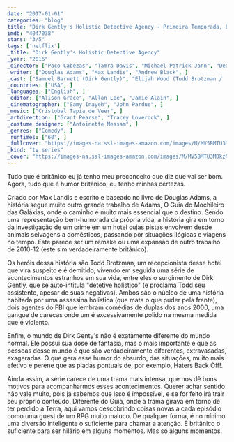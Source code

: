 ```yaml
---
date: "2017-01-01"
categories: "blog"
title: "Dirk Gently's Holistic Detective Agency - Primeira Temporada, Episódios 1 ao 3"
imdb: "4047038"
stars: "3/5"
tags: ['netflix']
_title: "Dirk Gently's Holistic Detective Agency"
_year: "2016"
_director: ["Paco Cabezas", "Tamra Davis", "Michael Patrick Jann", "Dean Parisot", ]
_writer: ["Douglas Adams", "Max Landis", "Andrew Black", ]
_cast: ["Samuel Barnett (Dirk Gently)", "Elijah Wood (Todd Brotzman / ...)", "Hannah Marks (Amanda Brotzman / ...)", "Fiona Dourif (Bart Curlish)", "Jade Eshete (Farah Black)", "Mpho Koaho (Ken)", "Michael Eklund (Martin)", "Dustin Milligan (Sgt. Hugo Friedkin / ...)", "Neil Brown Jr. (Estevez)", ]
_countries: ["USA", ]
_languages: ["English", ]
_editor: ["Alison Grace", "Allan Lee", "Jamie Alain", ]
_cinematographer: ["Samy Inayeh", "John Pardue", ]
_music: ["Cristobal Tapia de Veer", ]
_artdirection: ["Grant Pearse", "Tracey Loverock", ]
_costume designer: ["Antoinette Messam", ]
_genres: ["Comedy", ]
_runtimes: ["60", ]
_fullcover: "https://images-na.ssl-images-amazon.com/images/M/MV5BMTU3MDkzNzM5NF5BMl5BanBnXkFtZTgwMzEyNTgyMDI@.jpg"
_kind: "tv series"
_cover: "https://images-na.ssl-images-amazon.com/images/M/MV5BMTU3MDkzNzM5NF5BMl5BanBnXkFtZTgwMzEyNTgyMDI@._V1._SX95_SY140_.jpg"
---
```

Tudo que é britânico eu já tenho meu preconceito que diz que vai ser bom. Agora, tudo que é humor britânico, eu tenho minhas certezas.

Criado por Max Landis e escrito e baseado no livro de Douglas Adams, a história segue muito outro grande trabalho de Adams, O Guia do Mochileiro das Galáxias, onde o caminho é muito mais essencial que o destino. Sendo uma representação bem-humorada da própria vida, a história gira em torno da investigação de um crime em um hotel cujas pistas envolvem desde animais selvagens a domésticos, passando por situações ilógicas e viagens no tempo. Este parece ser um remake ou uma expansão de outro trabalho de 2010-12 (este sim verdadeiramente britânico).

Os heróis dessa história são Todd Brotzman, um recepcionista desse hotel que vira suspeito e é demitido, vivendo em seguida uma série de acontecimentos estranhos em sua vida, entre eles o surgimento de Dirk Gently, que se auto-intitula "detetive holístico" (e proclama Todd seu assistente, apesar de suas negativas). Ambos são o núcleo de uma história habitada por uma assassina holística (que mata o que puder pela frente), dois agentes do FBI que lembram comédias de duplas dos anos 2000, uma gangue de carecas onde um é excessivamente polido na mesma medida que é violento.

Enfim, o mundo de Dirk Genty's não é exatamente diferente do mundo normal. Ele possui sua dose de fantasia, mas o mais importante é que as pessoas desse mundo é que são verdadeiramente diferentes, extravasadas, exageradas. O que gera esse humor do absurdo, das situações, muito mais efetivo e perene que as piadas pontuais de, por exemplo, Haters Back Off!.

Ainda assim, a série carece de uma trama mais intensa, que nos dê bons motivos para acompanharmos esses acontecimentos. Querer achar sentido não vale muito, pois já sabemos que isso é impossível, e se for feito irá trair seu próprio conteúdo. Diferente do Guia, onde a trama girava em torno de ter perdido a Terra, aqui vamos descobrindo coisas novas a cada episódio como uma guest de um RPG muito maluco. De qualquer forma, é no mínimo uma diversão inteligente o suficiente para chamar a atenção. E britânico o suficiente para ser hilário em alguns momentos. Mas só alguns momentos.
